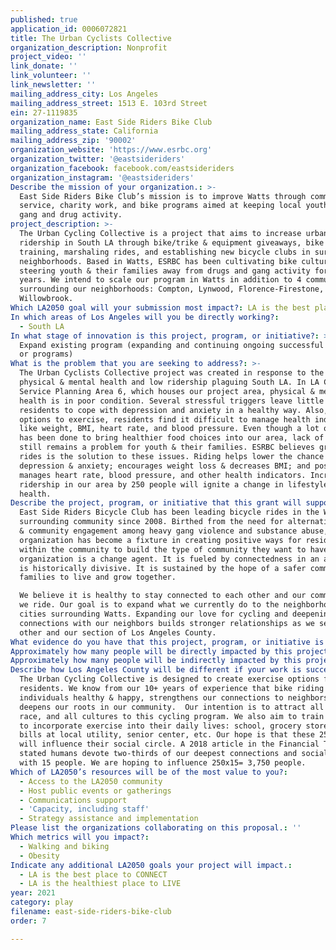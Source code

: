 ```yaml
---
published: true
application_id: 0006072821
title: The Urban Cyclists Collective
organization_description: Nonprofit
project_video: ''
link_donate: ''
link_volunteer: ''
link_newsletter: ''
mailing_address_city: Los Angeles
mailing_address_street: 1513 E. 103rd Street
ein: 27-1119835
organization_name: East Side Riders Bike Club
mailing_address_state: California
mailing_address_zip: '90002'
organization_website: 'https://www.esrbc.org'
organization_twitter: '@eastsideriders'
organization_facebook: facebook.com/eastsideriders
organization_instagram: '@eastsideriders'
Describe the mission of your organization.: >-
  East Side Riders Bike Club’s mission is to improve Watts through community
  service, charity work, and bike programs aimed at keeping local youth out of
  gang and drug activity.
project_description: >-
  The Urban Cycling Collective is a project that aims to increase urban cycling
  ridership in South LA through bike/trike & equipment giveaways, bike safety
  training, marshaling rides, and establishing new bicycle clubs in surrounding
  neighborhoods. Based in Watts, ESRBC has been cultivating bike culture and
  steering youth & their families away from drugs and gang activity for over 10+
  years. We intend to scale our program in Watts in addition to 4 communities
  surrounding our neighborhoods: Compton, Lynwood, Florence-Firestone, and
  Willowbrook.
Which LA2050 goal will your submission most impact?: LA is the best place to PLAY
In which areas of Los Angeles will you be directly working?:
  - South LA
In what stage of innovation is this project, program, or initiative?: >-
  Expand existing program (expanding and continuing ongoing successful projects
  or programs)
What is the problem that you are seeking to address?: >-
  The Urban Cyclists Collective project was created in response to the poor
  physical & mental health and low ridership plaguing South LA. In LA County’s
  Service Planning Area 6, which houses our project area, physical & mental
  health is in poor condition. Several stressful triggers leave little room for
  residents to cope with depression and anxiety in a healthy way. Also, with few
  options to exercise, residents find it difficult to manage health indicators
  like weight, BMI, heart rate, and blood pressure. Even though a lot of work
  has been done to bring healthier food choices into our area, lack of exercise
  still remains a problem for youth & their families. ESRBC believes group bike
  rides is the solution to these issues. Riding helps lower the chance of
  depression & anxiety; encourages weight loss & decreases BMI; and positively
  manages heart rate, blood pressure, and other health indicators. Increasing
  ridership in our area by 250 people will ignite a change in lifestyle and
  health.
Describe the project, program, or initiative that this grant will support to address the problem identified.: >-
  East Side Riders Bicycle Club has been leading bicycle rides in the Watts and
  surrounding community since 2008. Birthed from the need for alternative social
  & community engagement among heavy gang violence and substance abuse, the
  organization has become a fixture in creating positive ways for residents
  within the community to build the type of community they want to have. Our
  organization is a change agent. It is fueled by connectedness in an area that
  is historically divisive. It is sustained by the hope of a safer community for
  families to live and grow together.

  We believe it is healthy to stay connected to each other and our community as
  we ride. Our goal is to expand what we currently do to the neighborhoods and
  cities surrounding Watts. Expanding our love for cycling and deepening our
  connections with our neighbors builds stronger relationships as we serve each
  other and our section of Los Angeles County. 
What evidence do you have that this project, program, or initiative is or will be successful, and how will you define and measure success?: "We envision our neighborhoods and the surrounding communities as interconnected places where youth and their families can live healthy lives biking. The goals to get there are: \n1. Recruit 250 participants ages 10 to 80 from the 5 communities.\n2. Give 50 bikes/trikes and equipment to participants in each community: Watts, Compton, Lynwood, Willowbrook, and Florence-Firestone.\n3. Hold month bike-related workshops, including bike safety, how to marshal a ride, and establishing a successful bicycle club.\n4. Collected the initial and subsequent physical health data: weight, BMI, blood pressure, resting rate and chest, waist, & hip circumference. Surveys regarding miles traveled and ride destinations, in addition to questions regarding mental health.\nWe are aiming for the following project outcomes:\nA.\t250 new urban bi-/tricyclists in our part of South LA County.\nB.\t4 new active bicycle clubs in South LA\nC.\tA riding average of 7 miles/week per person.\nD.\tAn average of 10 lbs weight loss per person\nE.\tAn average decrease of 2 BMI points\nF.\tDecrease in 5 inches of chests, hips, and waists\nG.\tAll participants’ blood pressure in a healthy range\nH.\t25% decrease in chronic depression, anxiety, and feelings of isolation\nI.\t50% increase of daily ridership."
Approximately how many people will be directly impacted by this project, program, or initiative?: '250'
Approximately how many people will be indirectly impacted by this project, program, or initiative?: '3750'
Describe how Los Angeles County will be different if your work is successful.: >-
  The Urban Cycling Collective is designed to create exercise options for
  residents. We know from our 10+ years of experience that bike riding keeps
  individuals healthy & happy, strengthens our connections to neighbors, and
  deepens our roots in our community.  Our intention is to attract all ages, all
  race, and all cultures to this cycling program. We also aim to train residents
  to incorporate exercise into their daily lives: school, grocery store, paying
  bills at local utility, senior center, etc. Our hope is that these 250 people
  will influence their social circle. A 2018 article in the Financial Times
  stated humans devote two-thirds of our deepest connections and social time
  with 15 people. We are hoping to influence 250x15= 3,750 people.
Which of LA2050’s resources will be of the most value to you?:
  - Access to the LA2050 community
  - Host public events or gatherings
  - Communications support
  - 'Capacity, including staff'
  - Strategy assistance and implementation
Please list the organizations collaborating on this proposal.: ''
Which metrics will you impact?:
  - Walking and biking
  - Obesity
Indicate any additional LA2050 goals your project will impact.:
  - LA is the best place to CONNECT
  - LA is the healthiest place to LIVE
year: 2021
category: play
filename: east-side-riders-bike-club
order: 7

---
```

